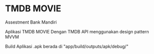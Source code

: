 # TMDB MOVIE

Assestment Bank Mandiri

Aplikasi TMDB MOVIE Dengan TMDB API menggunakan design pattern MVVM

Build Aplikasi .apk berada di "app/build/outputs/apk/debug/"

